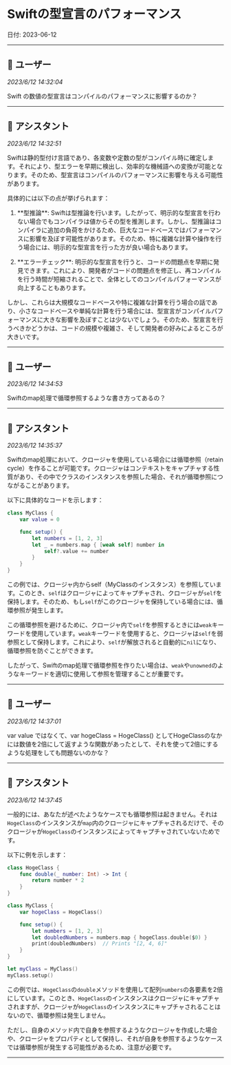 # Swiftの型宣言のパフォーマンス

日付: 2023-06-12

---

## 👤 ユーザー
*2023/6/12 14:32:04*

Swift の数値の型宣言はコンパイルのパフォーマンスに影響するのか？

---

## 🤖 アシスタント
*2023/6/12 14:32:51*

Swiftは静的型付け言語であり、各変数や定数の型がコンパイル時に確定します。それにより、型エラーを早期に検出し、効率的な機械語への変換が可能となります。そのため、型宣言はコンパイルのパフォーマンスに影響を与える可能性があります。

具体的には以下の点が挙げられます：

1. \*\*型推論\*\*: Swiftは型推論を行います。したがって、明示的な型宣言を行わない場合でもコンパイラは値からその型を推測します。しかし、型推論はコンパイラに追加の負荷をかけるため、巨大なコードベースではパフォーマンスに影響を及ぼす可能性があります。そのため、特に複雑な計算や操作を行う場合には、明示的な型宣言を行った方が良い場合もあります。

2. \*\*エラーチェック\*\*: 明示的な型宣言を行うと、コードの問題点を早期に発見できます。これにより、開発者がコードの問題点を修正し、再コンパイルを行う時間が短縮されることで、全体としてのコンパイルパフォーマンスが向上することもあります。

しかし、これらは大規模なコードベースや特に複雑な計算を行う場合の話であり、小さなコードベースや単純な計算を行う場合には、型宣言がコンパイルパフォーマンスに大きな影響を及ぼすことは少ないでしょう。そのため、型宣言を行うべきかどうかは、コードの規模や複雑さ、そして開発者の好みによるところが大きいです。

---

## 👤 ユーザー
*2023/6/12 14:34:53*

Swiftのmap処理で循環参照するような書き方ってあるの？

---

## 🤖 アシスタント
*2023/6/12 14:35:37*

Swiftのmap処理において、クロージャを使用している場合には循環参照（retain cycle）を作ることが可能です。クロージャはコンテキストをキャプチャする性質があり、その中でクラスのインスタンスを参照した場合、それが循環参照につながることがあります。

以下に具体的なコードを示します：

```swift
class MyClass {
    var value = 0

    func setup() {
        let numbers = [1, 2, 3]
        let _ = numbers.map { [weak self] number in
            self?.value += number
        }
    }
}
```

この例では、クロージャ内からself（MyClassのインスタンス）を参照しています。このとき、`self`はクロージャによってキャプチャされ、クロージャが`self`を保持します。そのため、もし`self`がこのクロージャを保持している場合には、循環参照が発生します。

この循環参照を避けるために、クロージャ内で`self`を参照するときには`weak`キーワードを使用しています。`weak`キーワードを使用すると、クロージャは`self`を弱参照として保持します。これにより、`self`が解放されると自動的に`nil`になり、循環参照を防ぐことができます。

したがって、Swiftのmap処理で循環参照を作りたい場合は、`weak`や`unowned`のようなキーワードを適切に使用して参照を管理することが重要です。

---

## 👤 ユーザー
*2023/6/12 14:37:01*

var value ではなくて、var hogeClass = HogeClass() としてHogeClassのなかには数値を2倍にして返すような関数があったとして、それを使って2倍にするような処理をしても問題ないのかな？

---

## 🤖 アシスタント
*2023/6/12 14:37:45*

一般的には、あなたが述べたようなケースでも循環参照は起きません。それは`HogeClass`のインスタンスが`map`内のクロージャにキャプチャされるだけで、そのクロージャが`HogeClass`のインスタンスによってキャプチャされていないためです。

以下に例を示します：

```swift
class HogeClass {
    func double(_ number: Int) -> Int {
        return number * 2
    }
}

class MyClass {
    var hogeClass = HogeClass()

    func setup() {
        let numbers = [1, 2, 3]
        let doubledNumbers = numbers.map { hogeClass.double($0) }
        print(doubledNumbers)  // Prints "[2, 4, 6]"
    }
}

let myClass = MyClass()
myClass.setup()
```

この例では、`HogeClass`の`double`メソッドを使用して配列`numbers`の各要素を2倍にしています。このとき、`HogeClass`のインスタンスはクロージャにキャプチャされますが、クロージャが`HogeClass`のインスタンスにキャプチャされることはないので、循環参照は発生しません。

ただし、自身のメソッド内で自身を参照するようなクロージャを作成した場合や、クロージャをプロパティとして保持し、それが自身を参照するようなケースでは循環参照が発生する可能性があるため、注意が必要です。

---
